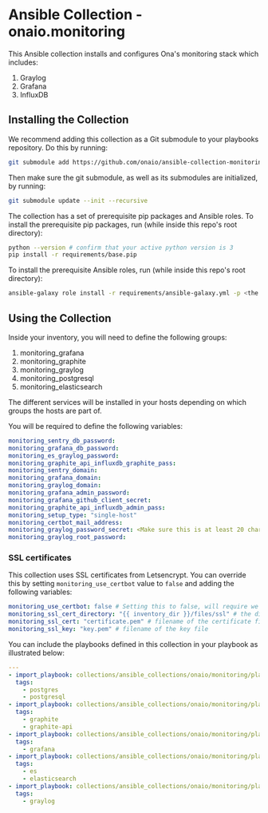 # Ansible Collection - onaio.monitoring

This Ansible collection installs and configures Ona's monitoring stack which includes:

1. Graylog
1. Grafana
1. InfluxDB

## Installing the Collection

We recommend adding this collection as a Git submodule to your playbooks repository. Do this by running:

```sh
git submodule add https://github.com/onaio/ansible-collection-monitoring.git collections/ansible_collections/onaio/monitoring
```

Then make sure the git submodule, as well as its submodules are initialized, by running:

```sh
git submodule update --init --recursive
```

The collection has a set of prerequisite pip packages and Ansible roles. To install the prerequisite pip packages, run (while inside this repo's root directory):

```sh
python --version # confirm that your active python version is 3
pip install -r requirements/base.pip
```

To install the prerequisite Ansible roles, run (while inside this repo's root directory):

```sh
ansible-galaxy role install -r requirements/ansible-galaxy.yml -p <the directory to install the roles. Check your ansible.cfg for supported paths in roles_path>
```

## Using the Collection

Inside your inventory, you will need to define the following groups:

1. monitoring_grafana
1. monitoring_graphite
1. monitoring_graylog
1. monitoring_postgresql
1. monitoring_elasticsearch

The different services will be installed in your hosts depending on which groups the hosts are part of.

You will be required to define the following variables:

```yaml
monitoring_sentry_db_password:
monitoring_grafana_db_password:
monitoring_es_graylog_password:
monitoring_graphite_api_influxdb_graphite_pass:
monitoring_sentry_domain:
monitoring_grafana_domain:
monitoring_graylog_domain:
monitoring_grafana_admin_password:
monitoring_grafana_github_client_secret:
monitoring_graphite_api_influxdb_admin_pass:
monitoring_setup_type: "single-host"
monitoring_certbot_mail_address:
monitoring_graylog_password_secret: <Make sure this is at least 20 characters long>
monitoring_graylog_root_password:
```

### SSL certificates

This collection uses SSL certificates from Letsencrypt. You can override this by setting `monitoring_use_certbot` value to `false` and adding the following variables:

```yaml
monitoring_use_certbot: false # Setting this to false, will require we specify the SSL certificate/keys to use
monitoring_ssl_cert_directory: "{{ inventory_dir }}/files/ssl" # the directory to search for the certificate and key
monitoring_ssl_cert: "certificate.pem" # filename of the certificate file
monitoring_ssl_key: "key.pem" # filename of the key file
```

You can include the playbooks defined in this collection in your playbook as illustrated below:

```yaml
---
- import_playbook: collections/ansible_collections/onaio/monitoring/playbooks/postgresql.yml
  tags:
    - postgres
    - postgresql
- import_playbook: collections/ansible_collections/onaio/monitoring/playbooks/graphite.yml
  tags:
    - graphite
    - graphite-api
- import_playbook: collections/ansible_collections/onaio/monitoring/playbooks/grafana.yml
  tags:
    - grafana
- import_playbook: collections/ansible_collections/onaio/monitoring/playbooks/elasticsearch.yml
  tags:
    - es
    - elasticsearch
- import_playbook: collections/ansible_collections/onaio/monitoring/playbooks/graylog.yml
  tags:
    - graylog
```
